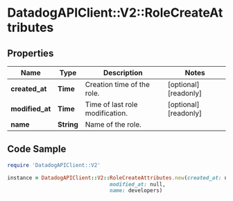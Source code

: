 # DatadogAPIClient::V2::RoleCreateAttributes

## Properties

Name | Type | Description | Notes
------------ | ------------- | ------------- | -------------
**created_at** | **Time** | Creation time of the role. | [optional] [readonly] 
**modified_at** | **Time** | Time of last role modification. | [optional] [readonly] 
**name** | **String** | Name of the role. | 

## Code Sample

```ruby
require 'DatadogAPIClient::V2'

instance = DatadogAPIClient::V2::RoleCreateAttributes.new(created_at: null,
                                 modified_at: null,
                                 name: developers)
```


